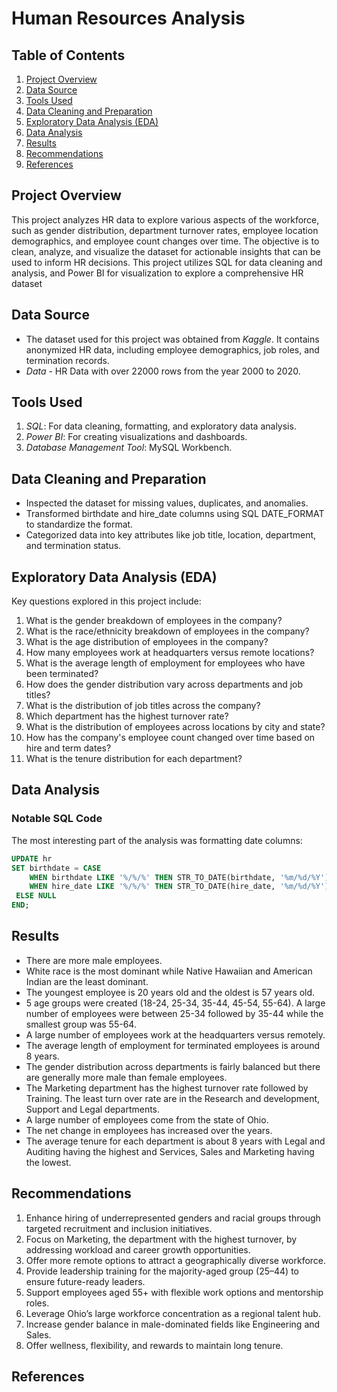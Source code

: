 # Human Resources Analysis

## Table of Contents
1. [Project Overview](#project-overview)
2. [Data Source](#data-source)
3. [Tools Used](#tools-used)
4. [Data Cleaning and Preparation](#data-cleaning-and-preparation)
5. [Exploratory Data Analysis (EDA)](#exploratory-data-analysis-eda)
6. [Data Analysis](#data-analysis)
7. [Results](#results)
8. [Recommendations](#recommendations)
9. [References](#references)

## Project Overview
This project analyzes HR data to explore various aspects of the workforce, such as gender distribution, department turnover rates, employee location demographics, and employee count changes over time. The objective is to clean, analyze, and visualize the dataset for actionable insights that can be used to inform HR decisions. This project utilizes SQL for data cleaning and analysis, and Power BI for visualization to explore a comprehensive HR dataset

## Data Source
- The dataset used for this project was obtained from *Kaggle*. It contains anonymized HR data, including employee demographics, job roles, and termination records.
- *Data* - HR Data with over 22000 rows from the year 2000 to 2020.

## Tools Used
1. *SQL*: For data cleaning, formatting, and exploratory data analysis.
2. *Power BI*: For creating visualizations and dashboards.
3. *Database Management Tool*: MySQL Workbench.

## Data Cleaning and Preparation
- Inspected the dataset for missing values, duplicates, and anomalies.
- Transformed birthdate and hire_date columns using SQL DATE_FORMAT to standardize the format.
- Categorized data into key attributes like job title, location, department, and termination status.

## Exploratory Data Analysis (EDA)
Key questions explored in this project include:
1. What is the gender breakdown of employees in the company?
2. What is the race/ethnicity breakdown of employees in the company?
3. What is the age distribution of employees in the company?
4. How many employees work at headquarters versus remote locations?
5. What is the average length of employment for employees who have been terminated?
6. How does the gender distribution vary across departments and job titles?
7. What is the distribution of job titles across the company?
8. Which department has the highest turnover rate?
9. What is the distribution of employees across locations by city and state?
10. How has the company's employee count changed over time based on hire and term dates?
11. What is the tenure distribution for each department?

## Data Analysis
### Notable SQL Code
The most interesting part of the analysis was formatting date columns:
```sql
UPDATE hr
SET birthdate = CASE
    WHEN birthdate LIKE '%/%/%' THEN STR_TO_DATE(birthdate, '%m/%d/%Y')
    WHEN hire_date LIKE '%/%/%' THEN STR_TO_DATE(hire_date, '%m/%d/%Y')
 ELSE NULL
END;
```

## Results
- There are more male employees.
- White race is the most dominant while Native Hawaiian and American Indian are the least dominant.
- The youngest employee is 20 years old and the oldest is 57 years old.
- 5 age groups were created (18-24, 25-34, 35-44, 45-54, 55-64). A large number of employees were between 25-34 followed by 35-44 while the smallest group was 55-64.
- A large number of employees work at the headquarters versus remotely.
- The average length of employment for terminated employees is around 8 years.
- The gender distribution across departments is fairly balanced but there are generally more male than female employees.
- The Marketing department has the highest turnover rate followed by Training. The least turn over rate are in the Research and development, Support and Legal departments.
- A large number of employees come from the state of Ohio.
- The net change in employees has increased over the years.
- The average tenure for each department is about 8 years with Legal and Auditing having the highest and Services, Sales and Marketing having the lowest.

## Recommendations
1. Enhance hiring of underrepresented genders and racial groups through targeted recruitment and inclusion initiatives.
2. Focus on Marketing, the department with the highest turnover, by addressing workload and career growth opportunities.
3. Offer more remote options to attract a geographically diverse workforce.
4. Provide leadership training for the majority-aged group (25–44) to ensure future-ready leaders.
5. Support employees aged 55+ with flexible work options and mentorship roles.
6. Leverage Ohio’s large workforce concentration as a regional talent hub.
7. Increase gender balance in male-dominated fields like Engineering and Sales.
8. Offer wellness, flexibility, and rewards to maintain long tenure.

## References





   


